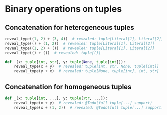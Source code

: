 # Binary operations on tuples

## Concatenation for heterogeneous tuples

```py
reveal_type((1, 2) + (3, 4))  # revealed: tuple[Literal[1], Literal[2], Literal[3], Literal[4]]
reveal_type(() + (1, 2))  # revealed: tuple[Literal[1], Literal[2]]
reveal_type((1, 2) + ())  # revealed: tuple[Literal[1], Literal[2]]
reveal_type(() + ())  # revealed: tuple[()]

def _(x: tuple[int, str], y: tuple[None, tuple[int]]):
    reveal_type(x + y)  # revealed: tuple[int, str, None, tuple[int]]
    reveal_type(y + x)  # revealed: tuple[None, tuple[int], int, str]
```

## Concatenation for homogeneous tuples

```py
def _(x: tuple[int, ...], y: tuple[str, ...]):
    reveal_type(x + y)  # revealed: @Todo(full tuple[...] support)
    reveal_type(x + (1, 2))  # revealed: @Todo(full tuple[...] support)
```
